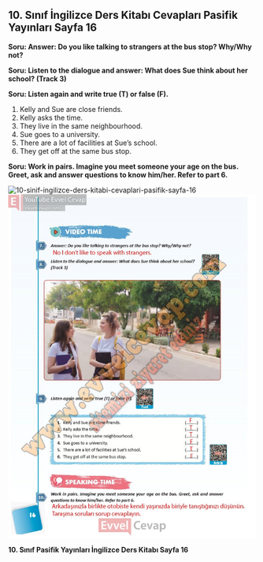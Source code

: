 ## 10. Sınıf İngilizce Ders Kitabı Cevapları Pasifik Yayınları Sayfa 16

**Soru: Answer: Do you like talking to strangers at the bus stop? Why/Why not?**

**Soru: Listen to the dialogue and answer: What does Sue think about her school? (Track 3)**

**Soru: Listen again and write true (T) or false (F).**

1. Kelly and Sue are close friends.  
 2. Kelly asks the time.  
 3. They live in the same neighbourhood.  
 4. Sue goes to a university.  
 5. There are a lot of facilities at Sue’s school.  
 6. They get off at the same bus stop.

**Soru: Work in pairs. Imagine you meet someone your age on the bus. Greet, ask and answer questions to know him/her. Refer to part 6.**

![10-sinif-ingilizce-ders-kitabi-cevaplari-pasifik-sayfa-16]()![10-sinif-ingilizce-ders-kitabi-cevaplari-pasifik-sayfa-16](./image1.webp)

**10. Sınıf Pasifik Yayınları İngilizce Ders Kitabı Sayfa 16**